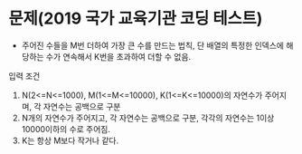 
<h1>문제(2019 국가 교육기관 코딩 테스트)</h1>

* 주어진 수들을 M번 더하여 가장 큰 수를 만드는 법칙, 단 배열의 특정한 인덱스에 해당하는 수가 연속해서 K번을 초과하여 더할 수 없음.

입력 조건
1. N(2<=N<=1000), M(1<=M<=10000), K(1<=K<=10000)의 자연수가 주어지며, 각 자연수는 공백으로 구분
2. N개의 자연수가 주어지고, 각 자연수는 공백으로 구분, 각각의 자연수는 1이상 10000이하의 수로 주어짐.
3. K는 항상 M보다 작거나 같다.
